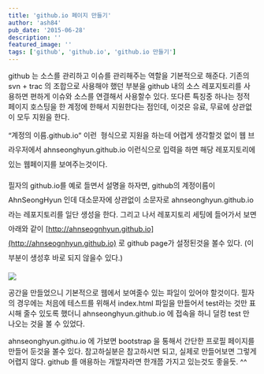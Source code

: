 ```yaml
---
title: 'github.io 페이지 만들기'
author: 'ash84'
pub_date: '2015-06-28'
description: ''
featured_image: ''
tags: ['github', 'github.io', 'github.io 만들기']
---
```



<span style="font-size: 11pt;">github 는 소스를 관리하고 이슈를 관리해주는 역할을 기본적으로 해준다. 기존의 svn + trac 의 조합으로 사용해야 했던 부분을 github 내의 소스 레포지토리를 사용하면 편하게 이슈와 소스를 연결해서 사용할수 있다. 또다른 특징중 하나는 정적 페이지 호스팅을 한 계정에 한해서 지원한다는 점인데, 이것은 유료, 무료에 상관없이 모두 지원을 한다. </span>

<span style="font-size: 9pt; line-height: 1.5;">  
</span>

<span style="font-size: 11pt; line-height: 2;">“계정의 이름.github.io” 이런  형식으로 지원을 하는데 어렵게 생각할것 없이 웹 브라우저에서 ahnseonghyun.github.io 이런식으로 입력을 하면 해당 레포지토리에 있는 웹페이지를 보여주는것이다. </span>

<span style="font-size: 9pt; line-height: 2;">  
</span>

<span style="font-size: 9pt; line-height: 2;"><span style="font-size: 11pt;">필자의 github.io를 예로 들면서 설명을 하자면, github의 계정이름이 AhnSeongHyun 인데 대소문자에 상관없이 소문자로 ahnseonghyun.github.io 라는 레포지토리를 일단 생성을 한다. 그리고 나서 레포지토리 세팅에 들어가서 보면 아래와 같이 [http://ahnseognhyun.github.io](http://ahnseognhyun.github.io) 로 github page가 </span><span style="font-size: 11pt;">설정된것을 볼수 있다. (이 부분이 생성후 바로 되지 않을수 있다.)</span></span>

<span style="font-size: 9pt; line-height: 1.5;">  
</span>

![](http://ash84.net/wp-content/uploads/1/cfile21.uf.25339D445240CCD32876E3.png)

<span style="font-size: 9pt; line-height: 1.5;">  
</span>

<span style="font-size: 11pt;">공간을 만들었으니 기본적으로 웹에서 보여줄수 있는 파일이 있어야 할것이다. 필자의 경우에는 처음에 테스트를 위해서 index.html 파일을 만들어서 test라는 것만 표시해 줄수 있도록 했더니 ahnseonghyun.github.io 에 접속을 하니 덜컹 test 만 나오는 것을 볼 수 있었다. </span>

<span style="font-size: 11pt;">ahnseonghyun.githu.io 에 가보면 bootstrap 을 통해서 간단한 프로필 페이지를 만들어 둔것을 볼수 있다. 참고하실분은 참고하시면 되고, 실제로 만들어보면 그렇게 어렵지 않다. github 를 애용하는 개발자라면 한개쯤 가지고 있는것도 좋을듯. ^^</span>

<span style="font-size: 9pt; line-height: 1.5;">  
</span>



